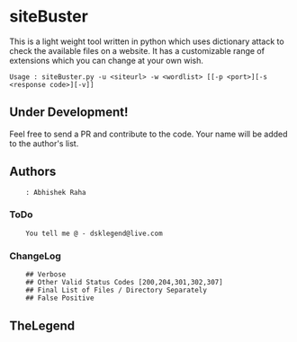 # siteBuster

This is a light weight tool written in python which uses dictionary attack to check the available files on a website.
It has a customizable range of extensions which you can change at your own wish.

    Usage : siteBuster.py -u <siteurl> -w <wordlist> [[-p <port>][-s <response code>][-v]]

## Under Development!

Feel free to send a PR and contribute to the code. Your name will be added to the author's list.



## Authors
        : Abhishek Raha


### ToDo
        You tell me @ - dsklegend@live.com

### ChangeLog
        ## Verbose 
        ## Other Valid Status Codes [200,204,301,302,307] 
        ## Final List of Files / Directory Separately   
        ## False Positive   
        
        
## TheLegend 
